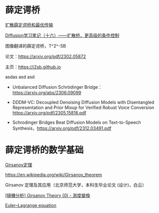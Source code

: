 # 薛定谔桥

[扩散薛定谔桥和最优传输](https://zhuanlan.zhihu.com/p/690392523)

[Diffusion学习笔记（十六）——扩散桥，更高级的条件控制](https://zhuanlan.zhihu.com/p/672779929?utm_psn=1758508126985379840)



图像翻译的薛定谔桥，T^2^-SB

论文：https://arxiv.org/pdf/2302.05872

主页：https://i2sb.github.io

asdas asd asd

*   Unbalanced Diffusion Schrödinger Bridge：https://arxiv.org/abs/2306.09099

*   DDDM-VC: Decoupled Denoising Diffusion Models with Disentangled Representation and Prior Mixup for Verified Robust Voice Conversion https://arxiv.org/pdf/2305.15816.pdf
*   Schrodinger Bridges Beat Diffusion Models on Text-to-Speech Synthesis，https://arxiv.org/pdf/2312.03491.pdf

# 薛定谔桥的数学基础



[Girsanov定理](https://blog.csdn.net/qq_18822147/article/details/107904463)

https://en.wikipedia.org/wiki/Girsanov_theorem

Girsanov 定理及其应用（北京师范大学，本科生毕业论文 (设计)，白云）

[[隨機分析] Girsanov Theory (0) - 測度變換](https://ch-hsieh.blogspot.com/2010/04/girsanov-theory-0-change-of-measure.html)







[Euler–Lagrange equation](https://en.wikipedia.org/wiki/Euler–Lagrange_equation)
